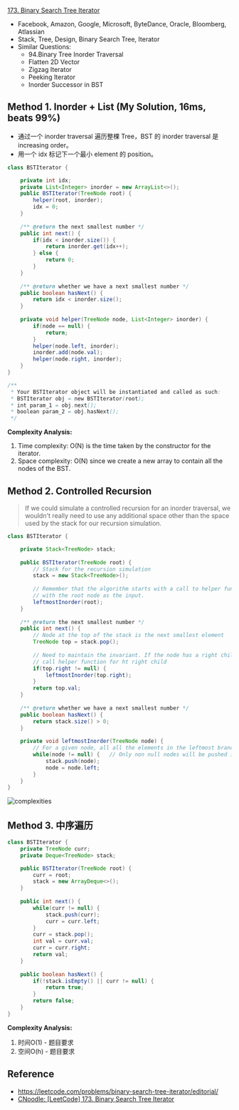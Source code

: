[173. Binary Search Tree Iterator](https://leetcode.com/problems/binary-search-tree-iterator/)

* Facebook, Amazon, Google, Microsoft, ByteDance, Oracle, Bloomberg, Atlassian
* Stack, Tree, Design, Binary Search Tree, Iterator
* Similar Questions:
    * 94.Binary Tree Inorder Traversal
    * Flatten 2D Vector
    * Zigzag Iterator
    * Peeking Iterator
    * Inorder Successor in BST


## Method 1. Inorder + List (My Solution, 16ms, beats 99%)
* 通过一个 inorder traversal 遍历整棵 Tree，BST 的 inorder traversal 是 increasing order。
* 用一个 idx 标记下一个最小 element 的 position。

```java 
class BSTIterator {

    private int idx;
    private List<Integer> inorder = new ArrayList<>();
    public BSTIterator(TreeNode root) {
        helper(root, inorder);
        idx = 0;
    }
    
    /** @return the next smallest number */
    public int next() {
        if(idx < inorder.size()) {
            return inorder.get(idx++);
        } else {
            return 0;
        }
    }
    
    /** @return whether we have a next smallest number */
    public boolean hasNext() {
        return idx < inorder.size();
    }
    
    private void helper(TreeNode node, List<Integer> inorder) {
        if(node == null) {
            return;
        }
        helper(node.left, inorder);
        inorder.add(node.val);
        helper(node.right, inorder);
    }
}

/**
 * Your BSTIterator object will be instantiated and called as such:
 * BSTIterator obj = new BSTIterator(root);
 * int param_1 = obj.next();
 * boolean param_2 = obj.hasNext();
 */
```
**Complexity Analysis:**
1. Time complexity: O(N) is the time taken by the constructor for the iterator.
2. Space complexity: O(N) since we create a new array to contain all the nodes of the BST.
    
    
## Method 2. Controlled Recursion
> If we could simulate a controlled recursion for an inorder traversal,
> we wouldn't really need to use any additional space other than the space used by the stack for our recursion simulation.
>

```java
class BSTIterator {

    private Stack<TreeNode> stack;
    
    public BSTIterator(TreeNode root) {
        // Stack for the recursion simulation
        stack = new Stack<TreeNode>();
        
        // Remember that the algorithm starts with a call to helper function
        // with the root node as the input.
        leftmostInorder(root);
    }
    
    /** @return the next smallest number */
    public int next() {
        // Node at the top of the stack is the next smallest element
        TreeNode top = stack.pop();
        
        // Need to maintain the invariant. If the node has a right child,
        // call helper function for ht right child
        if(top.right != null) {
            leftmostInorder(top.right);
        }
        return top.val;
    }
    
    /** @return whether we have a next smallest number */
    public boolean hasNext() {
        return stack.size() > 0;
    }
    
    private void leftmostInorder(TreeNode node) {
        // For a given node, all all the elements in the leftmost branch of the tree under it to the stack.
        while(node != null) {   // Only non null nodes will be pushed into the stack
            stack.push(node);
            node = node.left;
        }
    }
}
```

![complexities](images/173_complexity_of_controlled_recursion.png)


## Method 3. 中序遍历
```java
class BSTIterator {
    private TreeNode curr;
    private Deque<TreeNode> stack;

    public BSTIterator(TreeNode root) {
        curr = root;
        stack = new ArrayDeque<>();
    }
    
    public int next() {
        while(curr != null) {
            stack.push(curr);
            curr = curr.left;
        }
        curr = stack.pop();
        int val = curr.val;
        curr = curr.right;
        return val;
    }
    
    public boolean hasNext() {
        if(!stack.isEmpty() || curr != null) {
            return true;
        }
        return false;
    }
}
```
**Complexity Analysis:**
1. 时间O(1) - 题目要求
2. 空间O(h) - 题目要求


## Reference
* https://leetcode.com/problems/binary-search-tree-iterator/editorial/
* [CNoodle: [LeetCode] 173. Binary Search Tree Iterator](https://www.cnblogs.com/cnoodle/p/12460211.html)